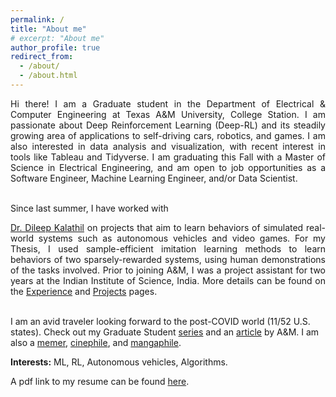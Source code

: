 ```yaml
---
permalink: /
title: "About me"
# excerpt: "About me"
author_profile: true
redirect_from: 
  - /about/
  - /about.html
---
```


<div style="text-align: justify">

Hi there! I am a Graduate student in the Department of Electrical & Computer Engineering at Texas A&M University, College Station. I am passionate about Deep Reinforcement Learning (Deep-RL) and its steadily growing area of applications to self-driving cars, robotics, and games. I am also interested in data analysis and visualization, with recent interest in tools like Tableau and Tidyverse. I am graduating this Fall with a Master of Science in Electrical Engineering, and am open to job opportunities as a Software Engineer, Machine Learning Engineer, and/or Data Scientist. <br><br>

Since last summer, I have worked with
<!-- [Dileep Kalathil](http://people.tamu.edu/~dileep.kalathil/). -->
<a href="http://people.tamu.edu/~dileep.kalathil/">Dr. Dileep Kalathil</a> on projects that aim to learn behaviors of simulated real-world systems such as autonomous vehicles and video games. For my Thesis, I used sample-efficient imitation learning methods to learn behaviors of two sparsely-rewarded systems, using human demonstrations of the tasks involved. Prior to joining A&M, I was a project assistant for two years at the Indian Institute of Science, India. More details can be found on the <a href="http://prabhasak.github.io/experience">Experience</a> and <a href="http://prabhasak.github.io/projects">Projects</a> pages. <br><br>

<!-- Here, I worked with Dr. Chandra Murthy on addressing the uncertainty in indoor device self-localization, and with Dr. Navin Kashyap on the problem of routing robots for simultaneous pickup & delivery of items. <br><br> -->

</div>

I am an avid traveler looking forward to the post-COVID world (11/52 U.S. states). Check out my Graduate Student [series](https://www.instagram.com/explore/tags/talesattamu/) and an [article](https://engineering.tamu.edu/news/2019/05/balancing-engineering-and-creativity.html) by A&M. I am also a [memer](https://www.facebook.com/Scratchpad.IGSA/photos/a.534487949954447/2212542242149001/), [cinephile](https://letterboxd.com/prabhasa/), and [mangaphile](https://myanimelist.net/profile/prabhasa).

**Interests:** ML, RL, Autonomous vehicles, Algorithms.

A pdf link to my resume can be found [here](https://prabhasak.github.io/files/Resume_Prabhasa_Kalkur.pdf).